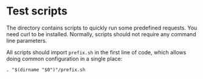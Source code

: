 # Test scripts

The directory contains scripts to quickly run some predefined requests. You need
curl to be installed. Normally, scripts should not require any command line
parameters.

All scripts should import `prefix.sh` in the first line of code, which allows
doing common configuration in a single place:

    . "$(dirname "$0")"/prefix.sh
